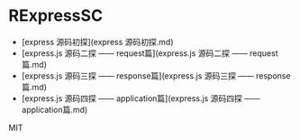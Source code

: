 # RExpressSC

* [express 源码初探](express 源码初探.md)
* [express.js 源码二探 —— request篇](express.js 源码二探 —— request篇.md)
* [express.js 源码三探 —— response篇](express.js 源码三探 —— response篇.md)
* [express.js 源码四探 —— application篇](express.js 源码四探 —— application篇.md)


MIT